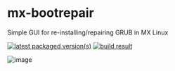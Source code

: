 # mx-bootrepair

Simple GUI for re-installing/repairing GRUB in MX Linux

[![latest packaged version(s)](https://repology.org/badge/latest-versions/mx-bootrepair.svg)](https://repology.org/project/mx-bootrepair/versions)
[![build result](https://build.opensuse.org/projects/home:mx-packaging/packages/mx-bootrepair/badge.svg?type=default)](https://software.opensuse.org//download.html?project=home%3Amx-packaging&package=mx-bootrepair)

![image](https://github.com/MX-Linux/mx-bootrepair/assets/418436/8cdd3c79-4c76-4f00-a78f-5ebdc90aa553)
